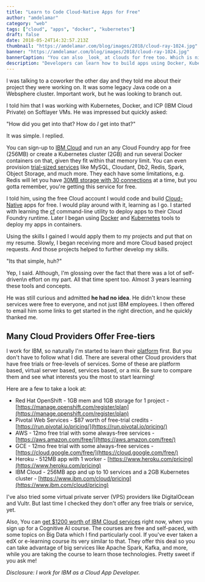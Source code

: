 ```yaml
---
title: "Learn to Code Cloud-Native Apps for Free"
author: "amdelamar"
category: "web"
tags: ["cloud", "apps", "docker", "kubernetes"]
draft: false
date: 2018-05-24T14:32:57.213Z
thumbnail: "https://amdelamar.com/blog/images/2018/cloud-ray-1024.jpg"
banner: "https://amdelamar.com/blog/images/2018/cloud-ray-1024.jpg"
bannerCaption: "You can also _look_ at clouds for free too. Which is nice. (Photo Credit: Eberhard Grossgasteiger)"
description: "Developers can learn how to build apps using Docker, Kubernetes, Cloud Foundry and more. All without paying anything out of pocket."
---
```


I was talking to a coworker the other day and they told me about their project they were working on. It was some legacy Java code on a Websphere cluster. Important work, but he was looking to branch out.

I told him that I was working with Kubernetes, Docker, and ICP (IBM Cloud Private) on Softlayer VMs. He was impressed but quickly asked:  

"How did you get into that? How do _I_ get into that?"

It was simple. I replied.

You can sign-up to [IBM Cloud](https://www.ibm.com/cloud/pricing) and run an any Cloud Foundry app for free (256MB) or create a Kubernetes cluster (2GB) and run several Docker containers on that, given they fit within that memory limit. You can even provision [trial-sized services](https://console.bluemix.net/catalog/?search=lite) like MySQL, Cloudant, Db2, Redis, Spark, Object Storage, and much more. They each have some limitations, e.g. Redis will let you have [30MB storage with 30 connections](https://console.bluemix.net/catalog/services/redis-cloud) at a time, but you gotta remember, you're getting this service for free.

I told him, using the free Cloud account I would code and build [Cloud-Native](https://www.ramblingware.com/blog/what-are-cloud-native-applications) apps for free. I would play around with it, learning as I go. I started with learning the [cf](https://docs.cloudfoundry.org/cf-cli/) command-line utility to deploy apps to their Cloud Foundry runtime. Later I began using [Docker](https://www.docker.com/) and [Kubernetes](https://kubernetes.io/) tools to deploy my apps in containers.  

Using the skills I gained I would apply them to my projects and put that on my resume. Slowly, I began receiving more and more Cloud based project requests. And those projects helped to further develop my skills.  

"Its that simple, huh?"

Yep, I said. Although, I'm glossing over the fact that there was a lot of self-driven\n effort on my part. All that time spent too. Almost 3 years learning these tools and concepts.  

He was still curious and admitted **he had no idea**. He didn't know these services were free to everyone, and not just IBM employees. I then offered to email him some links to get started in the right direction, and he quickly thanked me.


## Many Cloud Providers Offer Free-tiers

I work for IBM, so naturally I'm started to learn their [platform](https://console.bluemix.net/) first. But you don't have to follow what I did. There are several other Cloud providers that have free trials or free-levels of services. Some of these are platform based, virtual server based, services based, or a mix. Be sure to compare them and see what interests you the most to start learning!  

Here are a few to take a look at:  

*   Red Hat OpenShift - 1GB mem and 1GB storage for 1 project - [https://manage.openshift.com/register/plan](https://manage.openshift.com/register/plan)
*   Pivotal Web Services - $87 worth of free-trial credits - [https://run.pivotal.io/pricing/](https://run.pivotal.io/pricing/)
*   AWS - 12mo free trial with some always-free services - [https://aws.amazon.com/free/](https://aws.amazon.com/free/)
*   GCE - 12mo free trial with some always-free services - [https://cloud.google.com/free/](https://cloud.google.com/free/)
*   Heroku - 512MB app with 1 worker - [https://www.heroku.com/pricing](https://www.heroku.com/pricing)
*   IBM Cloud - 256MB app and up to 10 services and a 2GB Kubernetes cluster - [https://www.ibm.com/cloud/pricing](https://www.ibm.com/cloud/pricing)

I've also tried some virtual private server (VPS) providers like DigitalOcean and Vultr. But last time I checked they don't offer any free trials or service, yet.  

Also, You can [get $1200 worth of IBM Cloud services](https://cognitiveclass.ai/ibm-cloud-promotion-2017/) right now, when you sign up for a Cognitive AI course. The courses are free and self-paced, with some topics on Big Data which I find particularly cool. If you've ever taken a edX or e-learning course its very similar to that. They offer this deal so you can take advantage of big services like Apache Spark, Kafka, and more, while you are taking the course to learn those technologies. Pretty sweet if you ask me!

_Disclosure: I work for IBM as a Cloud App Developer._
